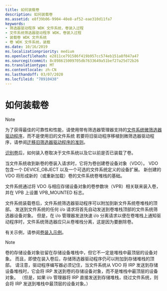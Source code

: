 ```yaml
---
title: 如何装载卷
description: 如何装载卷
ms.assetid: e8f39b06-9904-40e8-af52-eae310d11fa7
keywords:
- 筛选器驱动程序 WDK 文件系统，卷装入过程
- 文件系统筛选器驱动程序 WDK，卷装入过程
- 装载卷 WDK 文件系统
- 卷 WDK 文件系统，装载
ms.date: 10/16/2019
ms.localizationpriority: medium
ms.openlocfilehash: e2811ce791586f419b957cc574eb151a8f047a47
ms.sourcegitcommit: 8c898615009705db7633649a51bef27a25d72b26
ms.translationtype: MT
ms.contentlocale: zh-CN
ms.lasthandoff: 03/07/2020
ms.locfileid: "78910438"
---
```

# <a name="how-the-volume-is-mounted"></a>如何装载卷

> [!NOTE]
> 为了获得最佳的可靠性和性能，请使用带有筛选器管理器支持的[文件系统微筛选器驱动程序](https://docs.microsoft.com/windows-hardware/drivers/ifs/filter-manager-concepts)，而不是使用旧的文件系统 若要将旧驱动程序移植到微筛选器驱动程序，请参阅[迁移旧筛选器驱动程序的准则](guidelines-for-porting-legacy-filter-drivers.md)。

[识别卷](how-the-volume-is-recognized.md)后，如何装入卷取决于文件系统以及它以前是否已装载了卷。

当文件系统收到新卷的卷装入请求时，它将为卷创建卷设备对象（VDO）。 VDO 包含一个 DEVICE_OBJECT 以及一个可选的文件系统定义的设备扩展。 新创建的 VDO 将形成新的（或重新加载）卷的文件系统卷堆栈的基础。

文件系统通过将 VDO 与相应存储设备对象的卷参数块（VPB）相关联来装入卷，并在 VPB 上设置 VPB_MOUNTED 标志。

文件系统装载卷后，文件系统筛选器驱动程序可以附加到新文件系统卷堆栈的顶部。 发送到文件系统的任何 i/o 请求将首先自动发送到卷堆栈顶部的文件系统筛选器设备对象。 但是，在 i/o 管理器发送快速 i/o 分离请求以便在卷堆栈上通知驱动程序时，文件系统筛选器应只从卷堆栈分离，这是因为要删除卷。

有关示例，请参阅[卷装入示例](volume-mount-example.md)。

> [!NOTE]
> 卷的存储设备对象驻留在存储设备堆栈中，但它不一定是堆栈中最顶层的设备对象。 而且，即使在装入卷后，存储筛选器驱动程序仍可以附加到存储堆栈的顶部。 请注意，驱动程序编写器必须记住，当文件系统从 VDO 将 IRP 发送到存储设备堆栈时，它会将 IRP 发送到卷的存储设备对象，而不是堆栈中最顶层的设备对象。 （但是，如果 i/o 管理器将 IRP 直接发送到存储堆栈，绕过文件系统，则会将 IRP 发送到堆栈中最顶层的设备对象。）
